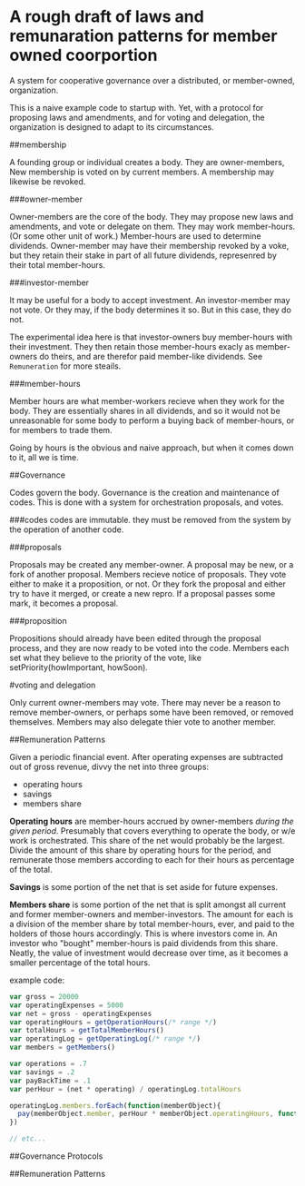 # A rough draft of laws and remunaration patterns for member owned coorportion

A system for cooperative governance over a distributed, or member-owned, organization.

This is a naive example code to startup with.  Yet, with a protocol for proposing laws and amendments, and for voting and delegation, the organization is designed to adapt to its circumstances.

##membership

A founding group or individual creates a body.
They are owner-members,
New membership is voted on by current members.
A membership may likewise be revoked.

###owner-member

Owner-members are the core of the body. 
They may propose new laws and amendments, and vote or delegate on them.
They may work member-hours. 
(Or some other unit of work.)
Member-hours are used to determine dividends.
Owner-member may have their membership revoked by a voke, but they retain their stake in part of all future dividends, represenred  by their total member-hours.

###investor-member

It may be useful for a body to accept investment.  An investor-member may not vote.  Or they may, if the body determines it so.  But in this case, they do not.  

The experimental idea here is that investor-owners buy member-hours with their investment. They then retain those member-hours exacly as member-owners do theirs, and are therefor paid member-like dividends.  See ```Remuneration``` for more steails. 

###member-hours

Member hours are what member-workers recieve when they work for the body.  They are essentially shares in all dividends, and so it would not be unreasonable for some body to perform a buying back of member-hours, or for members to trade them.

Going by hours is the obvious and naive approach, but when it comes down to it, all we is time.

##Governance

Codes govern the body.  Governance is the creation and maintenance of codes.  This is done with a system for orchestration proposals, and votes.

###codes
codes are immutable.
they must be removed from the system by the operation of another code.

###proposals

Proposals may be created any member-owner.  A proposal may be new, or a fork of another proposal.
Members recieve notice of proposals.  They vote either to make it a proposition, or not.
Or they fork the proposal and either try to have it merged, or create a new repro.
If a proposal passes some mark, it becomes a proposal.

###proposition

Propositions should already have been edited through the proposal process, and they are now ready to be voted into the code.
Members each set what they believe to the priority of the vote, like setPriority(howImportant, howSoon).

#voting and delegation

Only current owner-members may vote.  There may never be a reason to remove member-owners, or perhaps some have been removed, or removed themselves.
Members may also delegate thier vote to another member.

##Remuneration Patterns

Given a periodic financial event.  After operating expenses are subtracted out of gross revenue, divvy the net into three groups:
* operating hours
* savings
* members share

__Operating hours__ are member-hours accrued by owner-members _during the given period_.  Presumably that covers everything to operate the body, or w/e work is orchestrated.  This share of the net would probably be the largest.  Divide the amount of this share by operating hours for the period, and remunerate those members according to each for their hours as percentage of the total.

__Savings__ is some portion of the net that is set aside for future expenses.

__Members share__ is some portion of the net that is split amongst all current and former member-owners and member-investors.  The amount for each is a division of the member share by total member-hours, ever, and paid to the holders of those hours accordingly.  This is where investors come in.  An investor who "bought" member-hours is paid dividends from this share.  Neatly, the value of investment would decrease over time, as it becomes a smaller percentage of the total hours.  

example code:
```js
var gross = 20000
var operatingExpenses = 5000
var net = gross - operatingExpenses
var operatingHours = getOperationHours(/* range */)
var totalHours = getTotalMemberHours()
var operatingLog = getOperatingLog(/* range */)
var members = getMembers()

var operations = .7
var savings = .2
var payBackTime = .1
var perHour = (net * operating) / operatingLog.totalHours

operatingLog.members.forEach(function(memberObject){
  pay(memberObject.member, perHour * memberObject.operatingHours, function(bankErr, bling){})) 
})

// etc...
```

##Governance Protocols


##Remuneration Patterns
